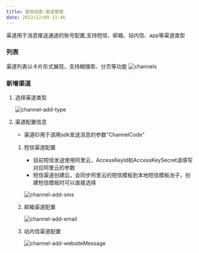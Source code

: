 ```yaml
---
title: 使用指南-渠道管理
date: 2022/12/09 11:46
---
```


渠道用于消息推送通道的账号配置,支持短信、邮箱、站内信、app等渠道类型

### 列表
渠道列表以卡片形式展现，支持糊搜索、分页等功能
![channels](_content/Masa.Stack.Docs/img/stack/mc/channels.png)

### 新增渠道

1. 选择渠道类型
   
   ![channel-add-type](_content/Masa.Stack.Docs/img/stack/mc/channel-add-type.png)

2. 渠道配置信息
   - 渠道ID用于调用sdk发送消息的参数“ChannelCode”

   1. 短信渠道配置
      - 目前短信发送使用阿里云，AccessKeyId和AccessKeySecret请填写对应阿里云的参数
      - 短信渠道创建后，会同步阿里云的短信模板到本地短信模板池子，创建短信模板时可以直接选择

      ![channel-add-sms](_content/Masa.Stack.Docs/img/stack/mc/channel-add-sms.png)

   1. 邮箱渠道配置

      ![channel-add-email](_content/Masa.Stack.Docs/img/stack/mc/channel-add-email.png)

   3. 站内信渠道配置

      ![channel-add-websiteMessage](_content/Masa.Stack.Docs/img/stack/mc/channel-add-websiteMessage.png)